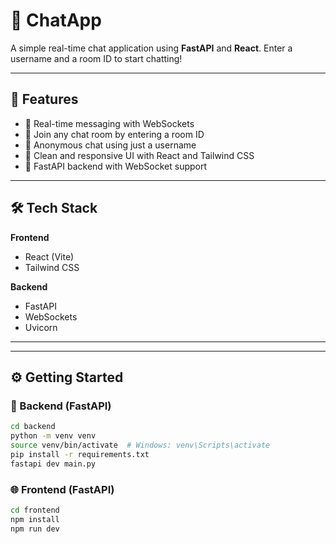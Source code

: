 # 💬 ChatApp

A simple real-time chat application using **FastAPI** and **React**. Enter a username and a room ID to start chatting!

---

## 🚀 Features

- 🔁 Real-time messaging with WebSockets
- 👥 Join any chat room by entering a room ID
- 🧑 Anonymous chat using just a username
- 🎨 Clean and responsive UI with React and Tailwind CSS
- 🐍 FastAPI backend with WebSocket support

---

## 🛠️ Tech Stack

**Frontend**
- React (Vite)
- Tailwind CSS

**Backend**
- FastAPI
- WebSockets
- Uvicorn

---


---

## ⚙️ Getting Started

### 🔧 Backend (FastAPI)

```bash
cd backend
python -m venv venv
source venv/bin/activate  # Windows: venv\Scripts\activate
pip install -r requirements.txt
fastapi dev main.py
```

### 🌐 Frontend (FastAPI)

```bash
cd frontend
npm install
npm run dev
```